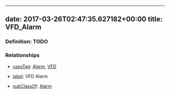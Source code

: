 
---
date: 2017-03-26T02:47:35.627182+00:00
title: VFD_Alarm
---
### Definition: TODO

### Relationships

* [usesTag](https://brickschema.org/schema/1.0/BrickFrame#usesTag): [Alarm](https://brickschema.org/schema/1.0/BrickTag#Alarm), [VFD](https://brickschema.org/schema/1.0/BrickTag#VFD)

* [label](http://www.w3.org/2000/01/rdf-schema#label): VFD Alarm

* [subClassOf](http://www.w3.org/2000/01/rdf-schema#subClassOf): [Alarm](https://brickschema.org/schema/1.0/Brick#Alarm)
